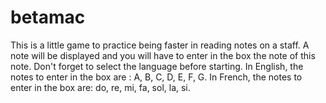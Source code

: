 # betamac
This is a little game to practice being faster in reading notes on a staff. A note will be displayed and you will have to enter in the box the note of this note.
Don't forget to select the language before starting.
In English, the notes to enter in the box are : A, B, C, D, E, F, G.
In French, the notes to enter in the box are: do, re, mi, fa, sol, la, si.
